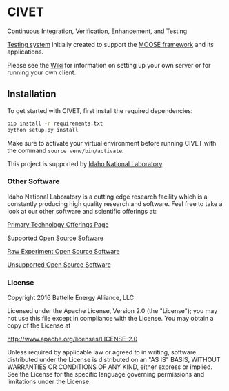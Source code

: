 # CIVET
Continuous Integration, Verification, Enhancement, and Testing

[Testing system](https://civet.inl.gov) initially created to support the [MOOSE framework](http://www.mooseframework.org) and its applications.

Please see the [Wiki](https://www.github.com/idaholab/civet/wiki) for information on setting up your own server or
for running your own client.

## Installation

To get started with CIVET, first install the required dependencies:

```bash
pip install -r requirements.txt
python setup.py install
```

Make sure to activate your virtual environment before running CIVET with the command `source venv/bin/activate`.

This project is supported by [Idaho National Laboratory](https://www.inl.gov/).

### Other Software
Idaho National Laboratory is a cutting edge research facility which is a constantly producing high quality research and software. Feel free to take a look at our other software and scientific offerings at:

[Primary Technology Offerings Page](https://www.inl.gov/inl-initiatives/technology-deployment)

[Supported Open Source Software](https://github.com/idaholab)

[Raw Experiment Open Source Software](https://github.com/IdahoLabResearch)

[Unsupported Open Source Software](https://github.com/IdahoLabCuttingBoard)

### License

Copyright 2016 Battelle Energy Alliance, LLC

Licensed under the Apache License, Version 2.0 (the "License");
you may not use this file except in compliance with the License.
You may obtain a copy of the License at

  http://www.apache.org/licenses/LICENSE-2.0

Unless required by applicable law or agreed to in writing, software
distributed under the License is distributed on an "AS IS" BASIS,
WITHOUT WARRANTIES OR CONDITIONS OF ANY KIND, either express or implied.
See the License for the specific language governing permissions and
limitations under the License.
